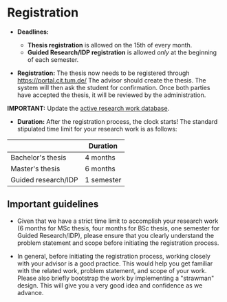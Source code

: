 # Registration

- **Deadlines:** 
    -  **Thesis registration** is allowed on the 15th of every month.
    -  **Guided Research/IDP registration** is allowed *only* at the beginning of each semester.

- **Registration:**
The thesis now needs to be registered through https://portal.cit.tum.de/
The advisor should create the thesis. The system will then ask the student for confirmation.
Once both parties have accepted the thesis, it will be reviewed by the administration.

**IMPORTANT:** Update the [active research work database](https://github.com/TUM-DSE/research-work-archive/blob/main/active_theses.md).  

- **Duration:** After the registration process, the clock starts! The standard stipulated time limit for your research work is as follows:

|                    | Duration   |
|--------------------|------------|
| Bachelor's thesis  | 4 months   |
| Master's thesis    | 6 months   |
| Guided research/IDP| 1 semester |

## Important guidelines

- Given that we have a strict time limit to accomplish your research work (6 months for MSc thesis, four months for BSc thesis, one semester for Guided Research/IDP), please ensure that you clearly understand the problem statement and scope before initiating the registration process.


- In general, before initiating the registration process, working closely with your advisor is a good practice. This would help you get familiar with the related work, problem statement, and scope of your work. Please also briefly bootstrap the work by implementing a "strawman" design. This will give you a very good idea and confidence as we advance. 





 

